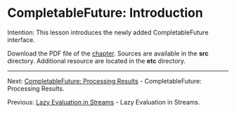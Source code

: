 # CompletableFuture: Introduction

Intention: This lesson introduces the newly added CompletableFuture interface.

Download the PDF file of the [chapter](chapter_26.pdf). Sources are available in the <b>src</b> directory. 
Additional resource are located in the <b>etc</b> directory.

<hr>

Next: [CompletableFuture: Processing Results](chapter_27.md "CompletableFuture: Processing Results") - 
CompletableFuture: Processing Results.

Previous: [Lazy Evaluation in Streams](chapter_25.md "Lazy Evaluation in Streams") - Lazy Evaluation in Streams.